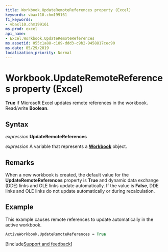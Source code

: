 ```yaml
---
title: Workbook.UpdateRemoteReferences property (Excel)
keywords: vbaxl10.chm199161
f1_keywords:
- vbaxl10.chm199161
ms.prod: excel
api_name:
- Excel.Workbook.UpdateRemoteReferences
ms.assetid: 055c1a88-c189-ddd3-c9b2-9458817cec90
ms.date: 05/29/2019
localization_priority: Normal
---
```



# Workbook.UpdateRemoteReferences property (Excel)

**True** if Microsoft Excel updates remote references in the workbook. Read/write **Boolean**.


## Syntax

_expression_.**UpdateRemoteReferences**

_expression_ A variable that represents a **[Workbook](Excel.Workbook.md)** object.


## Remarks

When a new workbook is created, the default value for the **UpdateRemoteReferences** property is **True** and dynamic data exchange (DDE) links and OLE links update automatically. If the value is **False**, DDE links and OLE links do not update automatically or during recalculation.


## Example

This example causes remote references to update automatically in the active workbook.

```vb
ActiveWorkbook.UpdateRemoteReferences = True
```




[!include[Support and feedback](~/includes/feedback-boilerplate.md)]